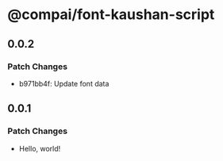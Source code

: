 # @compai/font-kaushan-script

## 0.0.2

### Patch Changes

- b971bb4f: Update font data

## 0.0.1

### Patch Changes

- Hello, world!
